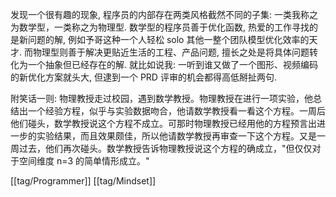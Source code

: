 发现一个很有趣的现象, 程序员的内部存在两类风格截然不同的子集: 一类我称之为数学型，一类称之为物理型. 数学型的程序员善于优化函数, 热爱的工作寻找的是新问题的解, 例如予哥这种一个人轻松 solo 其他一整个团队模型优化效率的天才. 而物理型则善于解决更贴近生活的工程、产品问题, 擅长之处是将具体问题转化为一个抽象但已经存在的解. 就比如说我: 一听到谁又做了一个图形、视频编码的新优化方案就头大, 但逮到一个 PRD 评审的机会都得高低掰扯两句.

附笑话一则:
物理教授走过校园，遇到数学教授。物理教授在进行一项实验，他总结出一个经验方程，似乎与实验数据吻合，他请数学教授看一看这个方程。一周后他们碰头，数学教授说这个方程不成立。可那时物理教授已经用他的方程预言出进一步的实验结果，而且效果颇佳，所以他请数学教授再审查一下这个方程。又是一周过去，他们再次碰头。数学教授告诉物理教授说这个方程的确成立，"但仅仅对于空间维度 n=3 的简单情形成立。" 

[[tag/Programmer]] [[tag/Mindset]]